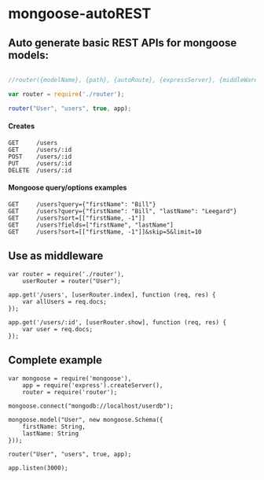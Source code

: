 mongoose-autoREST
=================

Auto generate basic REST APIs for mongoose models:
-----------------

```javascript

//router({modelName}, {path}, {autoRoute}, {expressServer}, {middleWare})

var router = require('./router');

router("User", "users", true, app);
```

#### Creates

```
GET   	/users
GET   	/users/:id
POST  	/users/:id
PUT   	/users/:id
DELETE	/users/:id 
```

#### Mongoose query/options examples
 ```
GET 	/users?query={"firstName": "Bill"}
GET 	/users?query={"firstName": "Bill", "lastName": "Leegard"}
GET 	/users?sort=[["firstName, -1"]]
GET 	/users?fields=["firstName", "lastName"]
GET     /users?sort=[["firstName, -1"]]&skip=5&limit=10
 ```


Use as middleware
-----------------

```
var router = require('./router'),
    userRouter = router("User");    

app.get('/users', [userRouter.index], function (req, res) {
    var allUsers = req.docs;
});

app.get('/users/:id', [userRouter.show], function (req, res) {
    var user = req.docs;
});
```


Complete example
-----------------

```
var mongoose = require('mongoose'),
    app = require('express').createServer(),
    router = require('router');

mongoose.connect("mongodb://localhost/userdb");

mongoose.model("User", new mongoose.Schema({
    firstName: String,
    lastName: String
}));

router("User", "users", true, app); 

app.listen(3000);
```
